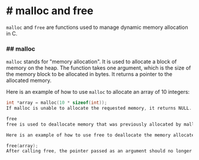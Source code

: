 <h1># malloc and free</h1>

`malloc` and `free` are functions used to manage dynamic memory allocation in C.

<h3>## malloc</h3>

`malloc` stands for "memory allocation". It is used to allocate a block of memory on the heap. The function takes one argument, which is the size of the memory block to be allocated in bytes. It returns a pointer to the allocated memory.

Here is an example of how to use `malloc` to allocate an array of 10 integers:

```c
int *array = malloc(10 * sizeof(int));
If malloc is unable to allocate the requested memory, it returns NULL. It is important to check the value of the pointer returned by malloc to make sure that the memory allocation was successful.

free
free is used to deallocate memory that was previously allocated by malloc. The function takes one argument, which is a pointer to the memory block to be deallocated.

Here is an example of how to use free to deallocate the memory allocated for an array of integers:

free(array);
After calling free, the pointer passed as an argument should no longer be used. It is a good practice to set the pointer to NULL after calling free.
